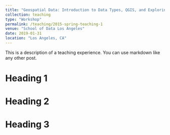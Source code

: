 ```yaml
---
title: "Geospatial Data: Introduction to Data Types, QGIS, and Exploring Census Data in R"
collection: teaching
type: "Workshop"
permalink: /teaching/2015-spring-teaching-1
venue: "School of Data Los Angeles"
date: 2019-01-31
location: "Los Angeles, CA"
---
```


This is a description of a teaching experience. You can use markdown like any other post.

Heading 1
======

Heading 2
======

Heading 3
======
